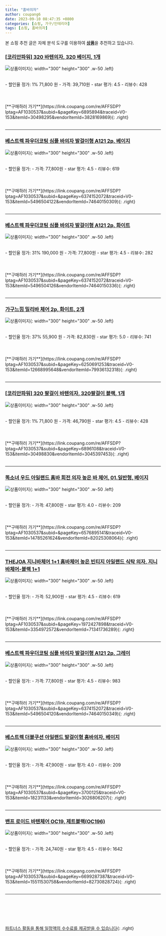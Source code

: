 ```yaml
---
title: "홈바의자"
author: coupang6
date: 2023-09-10 08:47:35 +0800
categories: [쇼핑, 가구/인테리어]
tags: [쇼핑, 홈바의자]
---
```


본 쇼핑 추천 글은 자체 분석 도구를 이용하여 [**상품**](https://link.coupang.com/a/bao1ui)을 추천하고 있습니다.

### [[코리안파워] 320 바텐의자, 320 베이지, 1개](https://link.coupang.com/re/AFFSDP?lptag=AF1030537&subid=&pageKey=6895894&traceid=V0-153&itemId=30498295&vendorItemId=3828169869)

![상품이미지](https://thumbnail10.coupangcdn.com/thumbnails/remote/230x230ex/image/vendor_inventory/cc1f/337c985a0c1f9cd692ec1fac0cf735984f7756a3ff8da319aac093ebb951.png){: width="300" height="300" .w-50 .left}


<br>
- 할인율 정가: 1%  71,800   원
- 가격: 39,710원
- star 평가: 4.5
- 리뷰수: 428
<br>
<br>
<br>
<br>
[**구매하러 가기**](https://link.coupang.com/re/AFFSDP?lptag=AF1030537&subid=&pageKey=6895894&traceid=V0-153&itemId=30498295&vendorItemId=3828169869){: .right}
<br>
<br>

---

### [베스트렉 파우더코팅 심플 바의자 발걸이형 A121 2p, 베이지](https://link.coupang.com/re/AFFSDP?lptag=AF1030537&subid=&pageKey=6374152072&traceid=V0-153&itemId=5496504122&vendorItemId=74640150309)

![상품이미지](https://thumbnail7.coupangcdn.com/thumbnails/remote/230x230ex/image/rs_quotation_api/4ry0jop9/47681503a45c4abca2c59b968a54a03d.jpg){: width="300" height="300" .w-50 .left}


<br>
- 할인율 정가: 
- 가격: 77,800원
- star 평가: 4.5
- 리뷰수: 619
<br>
<br>
<br>
<br>
[**구매하러 가기**](https://link.coupang.com/re/AFFSDP?lptag=AF1030537&subid=&pageKey=6374152072&traceid=V0-153&itemId=5496504122&vendorItemId=74640150309){: .right}
<br>
<br>

---

### [베스트렉 파우더코팅 심플 바의자 발걸이형 A121 2p, 화이트](https://link.coupang.com/re/AFFSDP?lptag=AF1030537&subid=&pageKey=6374152072&traceid=V0-153&itemId=5496504126&vendorItemId=74640150336)

![상품이미지](https://thumbnail9.coupangcdn.com/thumbnails/remote/230x230ex/image/rs_quotation_api/r8rk3ipj/196ee2433088495db4890ca271b90f23.jpg){: width="300" height="300" .w-50 .left}


<br>
- 할인율 정가: 31%  190,000   원
- 가격: 77,800원
- star 평가: 4.5
- 리뷰수: 282
<br>
<br>
<br>
<br>
[**구매하러 가기**](https://link.coupang.com/re/AFFSDP?lptag=AF1030537&subid=&pageKey=6374152072&traceid=V0-153&itemId=5496504126&vendorItemId=74640150336){: .right}
<br>
<br>

---

### [가구느낌 밀리바 체어 2p, 화이트, 2개](https://link.coupang.com/re/AFFSDP?lptag=AF1030537&subid=&pageKey=6250691253&traceid=V0-153&itemId=12668995648&vendorItemId=79936132318)

![상품이미지](https://thumbnail9.coupangcdn.com/thumbnails/remote/230x230ex/image/rs_quotation_api/et7lu7pr/ef054716c0e94fe7809dfe80b48845dc.jpg){: width="300" height="300" .w-50 .left}


<br>
- 할인율 정가: 37%  55,900   원
- 가격: 82,830원
- star 평가: 5.0
- 리뷰수: 741
<br>
<br>
<br>
<br>
[**구매하러 가기**](https://link.coupang.com/re/AFFSDP?lptag=AF1030537&subid=&pageKey=6250691253&traceid=V0-153&itemId=12668995648&vendorItemId=79936132318){: .right}
<br>
<br>

---

### [[코리안파워] 320 팔걸이 바텐의자, 320팔걸이 블랙, 1개](https://link.coupang.com/re/AFFSDP?lptag=AF1030537&subid=&pageKey=6896108&traceid=V0-153&itemId=30498830&vendorItemId=3045397453)

![상품이미지](https://thumbnail7.coupangcdn.com/thumbnails/remote/230x230ex/image/vendor_inventory/images/2016/08/31/17/3/67c287ea-5952-46ef-945e-e92dc00327d8.jpg){: width="300" height="300" .w-50 .left}


<br>
- 할인율 정가: 1%  71,800   원
- 가격: 46,790원
- star 평가: 4.5
- 리뷰수: 428
<br>
<br>
<br>
<br>
[**구매하러 가기**](https://link.coupang.com/re/AFFSDP?lptag=AF1030537&subid=&pageKey=6896108&traceid=V0-153&itemId=30498830&vendorItemId=3045397453){: .right}
<br>
<br>

---

### [똑소녀 우드 아일랜드 홈바 회전 의자 높은 바 체어, 01.일반형, 베이지](https://link.coupang.com/re/AFFSDP?lptag=AF1030537&subid=&pageKey=6576895141&traceid=V0-153&itemId=14785261624&vendorItemId=82025308064)

![상품이미지](https://thumbnail8.coupangcdn.com/thumbnails/remote/230x230ex/image/vendor_inventory/dc24/b5880bd0fdbf4e2abe299333055813513fb44734ae7e4d63bc3b07ea1cf0.jpg){: width="300" height="300" .w-50 .left}


<br>
- 할인율 정가: 
- 가격: 47,800원
- star 평가: 4.0
- 리뷰수: 209
<br>
<br>
<br>
<br>
[**구매하러 가기**](https://link.coupang.com/re/AFFSDP?lptag=AF1030537&subid=&pageKey=6576895141&traceid=V0-153&itemId=14785261624&vendorItemId=82025308064){: .right}
<br>
<br>

---

### [THEJOA 지니바체어 1+1 홈바체어 높은 빈티지 아일랜드 식탁 의자, 지니바체어-블랙 1+1](https://link.coupang.com/re/AFFSDP?lptag=AF1030537&subid=&pageKey=1972427898&traceid=V0-153&itemId=3354972572&vendorItemId=71341736289)

![상품이미지](https://thumbnail7.coupangcdn.com/thumbnails/remote/230x230ex/image/vendor_inventory/0492/133b936964279e4b4cc6930d4b27f8f36dd04eafa0af14ff65f40b56f10f.jpg){: width="300" height="300" .w-50 .left}


<br>
- 할인율 정가: 
- 가격: 52,900원
- star 평가: 4.5
- 리뷰수: 619
<br>
<br>
<br>
<br>
[**구매하러 가기**](https://link.coupang.com/re/AFFSDP?lptag=AF1030537&subid=&pageKey=1972427898&traceid=V0-153&itemId=3354972572&vendorItemId=71341736289){: .right}
<br>
<br>

---

### [베스트렉 파우더코팅 심플 바의자 발걸이형 A121 2p, 그레이](https://link.coupang.com/re/AFFSDP?lptag=AF1030537&subid=&pageKey=6374152072&traceid=V0-153&itemId=5496504120&vendorItemId=74640150349)

![상품이미지](https://thumbnail7.coupangcdn.com/thumbnails/remote/230x230ex/image/rs_quotation_api/pmegsj5x/68aae74f6aa24ab99b6777235fdb02ba.jpg){: width="300" height="300" .w-50 .left}


<br>
- 할인율 정가: 
- 가격: 77,800원
- star 평가: 4.5
- 리뷰수: 983
<br>
<br>
<br>
<br>
[**구매하러 가기**](https://link.coupang.com/re/AFFSDP?lptag=AF1030537&subid=&pageKey=6374152072&traceid=V0-153&itemId=5496504120&vendorItemId=74640150349){: .right}
<br>
<br>

---

### [베스트렉 더블쿠션 아일랜드 발걸이형 홈바의자, 베이지](https://link.coupang.com/re/AFFSDP?lptag=AF1030537&subid=&pageKey=3700125&traceid=V0-153&itemId=18231133&vendorItemId=3026806207)

![상품이미지](https://thumbnail7.coupangcdn.com/thumbnails/remote/230x230ex/image/vendor_inventory/df40/3c8e0ea4bdb7424395a5a2b3d2d5a9d9608ba2e0de7d374aeb32e64554a7.jpg){: width="300" height="300" .w-50 .left}


<br>
- 할인율 정가: 
- 가격: 47,900원
- star 평가: 4.0
- 리뷰수: 209
<br>
<br>
<br>
<br>
[**구매하러 가기**](https://link.coupang.com/re/AFFSDP?lptag=AF1030537&subid=&pageKey=3700125&traceid=V0-153&itemId=18231133&vendorItemId=3026806207){: .right}
<br>
<br>

---

### [밴프 로이드 바텐체어 OC19, 제트블랙(OC196)](https://link.coupang.com/re/AFFSDP?lptag=AF1030537&subid=&pageKey=6699287387&traceid=V0-153&itemId=15511530758&vendorItemId=82730828724)

![상품이미지](https://thumbnail10.coupangcdn.com/thumbnails/remote/230x230ex/image/rs_quotation_api/1vxlout1/7af6f9ed92c340c99615f525780a7d72.jpg){: width="300" height="300" .w-50 .left}


<br>
- 할인율 정가: 
- 가격: 24,740원
- star 평가: 4.5
- 리뷰수: 1642
<br>
<br>
<br>
<br>
[**구매하러 가기**](https://link.coupang.com/re/AFFSDP?lptag=AF1030537&subid=&pageKey=6699287387&traceid=V0-153&itemId=15511530758&vendorItemId=82730828724){: .right}
<br>
<br>

---
<br><br><br><br><br> [파트너스 활동을 통해 일정액의 수수료를 제공받을 수 있습니다](https://link.coupang.com/a/bao1ui){: .right}